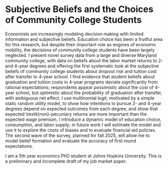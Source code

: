 # Subjective Beliefs and the Choices of Community College Students

Economists are increasingly modeling decision making with limited information and subjective beliefs. Education choice has been a fruitful area for this research, but despite their important role as engines of economic mobility, the decisions of community college students have been largely neglected. I present novel survey data from a large and diverse Maryland community college, with data on beliefs about the labor market returns to 2- and 4-year degrees and offering the first systematic look at the subjective beliefs of community college students about dropout risk and tuition cost after transfer to 4-year school. I find evidence that student beliefs about graduation and tuition costs in 4-year programs deviate significantly from rational expectations; respondents appear *pessimistic* about the cost of 4-year school, but *optimistic* about the probability of graduation after transfer, with ambiguous net effect. I use multinomial logit, motivated by a simple static random utility model, to show how intentions to pursue 2- and 4-year degrees depend on expected outcomes from each degree, and show that expected \textit{non}-pecuniary returns are more important than the expected wage premium. I introduce a dynamic model of education choice, consumption, and labor supply; in future work I will estimate the model and use it to explore the costs of biases and to evaluate financial aid policies. The second wave of the survey, planned for fall 2025, will allow me to model belief formation and evaluate the accuracy of first round expectations.

I am a 5th year economics PhD student at Johns Hopkins University. This is a preliminary and incomplete draft of my job market paper.
